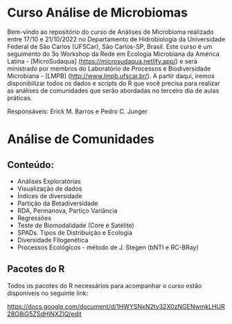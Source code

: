 Curso Análise de Microbiomas
============

Bem-vindo ao repositório do curso de Análises de Microbioma realizado entre 17/10 e 21/10/2022 no Departamento de Hidrobiologia da Universidade Federal de São Carlos (UFSCar), São Carlos-SP, Brasil. Este curso é um seguimento do 3o Workshop da Rede em Ecologia Microbiana da América Latina - [MicroSudaqua] (https://microsudaqua.netlify.app/) e será ministrado por membros do Laboratório de Processos e Biodiversidade Microbiana - [LMPB] (http://www.lmpb.ufscar.br/). A partir daqui, iremos disponibilizar todos os dados e scripts do R que você precisa para realizar as análises de comunidades que serão abordadas no terceiro dia de aulas práticas.

Responsáveis: Erick M. Barros e Pedro C. Junger

# Análise de Comunidades

## Conteúdo:

- Análises Exploratórias
- Visualização de dados
- Índices de diversidade
- Partição da Betadiversidade
- RDA, Permanova, Partiço Variância
- Regressões
- Teste de Biomodalidade (Core e Satélite)
- SPADs. Tipos de Distribuição e Ecologia
- Diversidade Filogenética
- Processos Ecológicos - método de J. Stegen (bNTI e RC-BRay)

## Pacotes do R

Todos os pacotes do R necessários para acompanhar o curso estão disponíveis no seguinte link:

https://docs.google.com/document/d/1HWYSNxN2ty32X0zNGENwmkLHUR28O8iG5ZSdHlNXZIQ/edit

